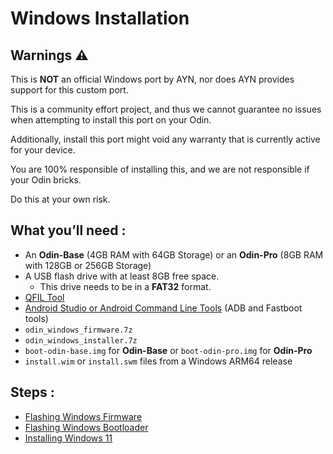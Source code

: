 # Windows Installation

## Warnings ⚠️
This is **NOT** an official Windows port by AYN, nor does AYN provides support for this custom port.

This is a community effort project, and thus we cannot guarantee no issues when attempting to install this port on your Odin.

Additionally, install this port might void any warranty that is currently active for your device.

You are 100% responsible of installing this, and we are not responsible if your Odin bricks.

Do this at your own risk.

## What you’ll need :
- An **Odin-Base** (4GB RAM with 64GB Storage) or an **Odin-Pro** (8GB RAM with 128GB or 256GB Storage)
- A USB flash drive with at least 8GB free space.
  - This drive needs to be in a **FAT32** format.
- [QFIL Tool](https://qfiltool.com/category/download)
- [Android Studio or Android Command Line Tools](https://developer.android.com/studio#downloads) (ADB and Fastboot tools)
- `odin_windows_firmware.7z`
- `odin_windows_installer.7z`
- `boot-odin-base.img` for **Odin-Base** or `boot-odin-pro.img` for **Odin-Pro**
- `install.wim` or `install.swm` files from a Windows ARM64 release 

##  Steps :
- [Flashing Windows Firmware](https://github.com/ProjectValhalla/OdinWindowsGuides/blob/main/pages/FlashingWindowsFirmware.md)
- [Flashing Windows Bootloader](https://github.com/ProjectValhalla/OdinWindowsGuides/blob/main/pages/FlashingWindowsBootloader.md)
- [Installing Windows 11](https://github.com/ProjectValhalla/OdinWindowsGuides/blob/main/pages/InstallingWindows11.md)
